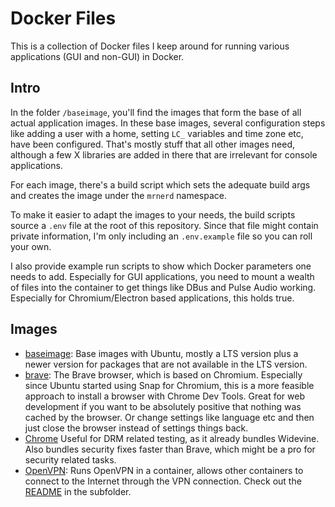 # Docker Files

This is a collection of Docker files I keep around for running various applications (GUI and non-GUI) in Docker.

## Intro
In the folder `/baseimage`, you'll find the images that form the base of all actual application images. In these
base images, several configuration steps like adding a user with a home, setting `LC_` variables and time zone etc,
have been configured. That's mostly stuff that all other images need, although a few X libraries are added in there that are
irrelevant for console applications.

For each image, there's a build script which sets the adequate build args and creates the image under the `mrnerd`
namespace.

To make it easier to adapt the images to your needs, the build scripts source a `.env` file at the root of this
repository. Since that file might contain private information, I'm only including an `.env.example` file so
you can roll your own.

I also provide example run scripts to show which Docker parameters one needs to add. Especially for GUI applications,
you need to mount a wealth of files into the container to get things like DBus and Pulse Audio working. Especially for
Chromium/Electron based applications, this holds true.

## Images

* [baseimage](baseimage): Base images with Ubuntu, mostly a LTS version plus a newer version for packages that are not
  available in the LTS version.
* [brave](brave): The Brave browser, which is based on Chromium. Especially since Ubuntu started using Snap for
  Chromium, this is a more feasible approach to install a browser with Chrome Dev Tools. Great for web development if
  you want to be absolutely positive that nothing was cached by the browser. Or change settings like language etc and
  then just close the browser instead of settings things back. 
* [Chrome](chrome) Useful for DRM related testing, as it already bundles Widevine. Also bundles security fixes faster
  than Brave, which might be a pro for security related tasks.
* [OpenVPN](openvpn): Runs OpenVPN in a container, allows other containers to connect to the Internet through
  the VPN connection. Check out the [README](openvpn/README.md) in the subfolder.